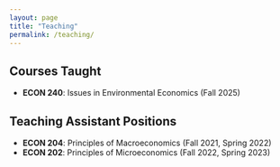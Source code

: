 ```yaml
---
layout: page
title: "Teaching"
permalink: /teaching/
---
```


## Courses Taught

- **ECON 240**: Issues in Environmental Economics (Fall 2025)

## Teaching Assistant Positions
- **ECON 204**: Principles of Macroeconomics (Fall 2021, Spring 2022)
- **ECON 202**: Principles of Microeconomics (Fall 2022, Spring 2023)





